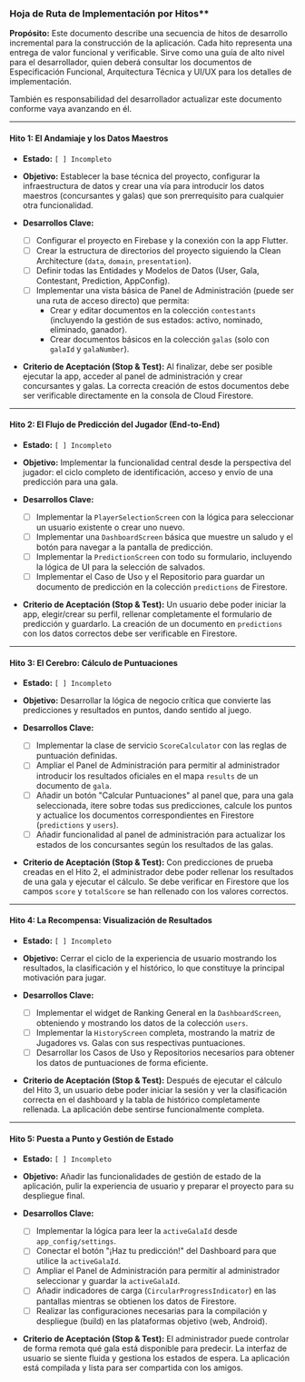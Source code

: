 ### Hoja de Ruta de Implementación por Hitos**

**Propósito:** Este documento describe una secuencia de hitos de desarrollo incremental para la construcción de la aplicación. Cada hito representa una entrega de valor funcional y verificable. Sirve como una guía de alto nivel para el desarrollador, quien deberá consultar los documentos de Especificación Funcional, Arquitectura Técnica y UI/UX para los detalles de implementación.

También es responsabilidad del desarrollador actualizar este documento conforme vaya avanzando en él.

---

#### **Hito 1: El Andamiaje y los Datos Maestros**

*   **Estado:** `[ ] Incompleto`

*   **Objetivo:** Establecer la base técnica del proyecto, configurar la infraestructura de datos y crear una vía para introducir los datos maestros (concursantes y galas) que son prerrequisito para cualquier otra funcionalidad.

*   **Desarrollos Clave:**
    *   [ ] Configurar el proyecto en Firebase y la conexión con la app Flutter.
    *   [ ] Crear la estructura de directorios del proyecto siguiendo la Clean Architecture (`data`, `domain`, `presentation`).
    *   [ ] Definir todas las Entidades y Modelos de Datos (User, Gala, Contestant, Prediction, AppConfig).
    *   [ ] Implementar una vista básica de Panel de Administración (puede ser una ruta de acceso directo) que permita:
        *   Crear y editar documentos en la colección `contestants` (incluyendo la gestión de sus estados: activo, nominado, eliminado, ganador).
        *   Crear documentos básicos en la colección `galas` (solo con `galaId` y `galaNumber`).

*   **Criterio de Aceptación (Stop & Test):** Al finalizar, debe ser posible ejecutar la app, acceder al panel de administración y crear concursantes y galas. La correcta creación de estos documentos debe ser verificable directamente en la consola de Cloud Firestore.

---

#### **Hito 2: El Flujo de Predicción del Jugador (End-to-End)**

*   **Estado:** `[ ] Incompleto`

*   **Objetivo:** Implementar la funcionalidad central desde la perspectiva del jugador: el ciclo completo de identificación, acceso y envío de una predicción para una gala.

*   **Desarrollos Clave:**
    *   [ ] Implementar la `PlayerSelectionScreen` con la lógica para seleccionar un usuario existente o crear uno nuevo.
    *   [ ] Implementar una `DashboardScreen` básica que muestre un saludo y el botón para navegar a la pantalla de predicción.
    *   [ ] Implementar la `PredictionScreen` con todo su formulario, incluyendo la lógica de UI para la selección de salvados.
    *   [ ] Implementar el Caso de Uso y el Repositorio para guardar un documento de predicción en la colección `predictions` de Firestore.

*   **Criterio de Aceptación (Stop & Test):** Un usuario debe poder iniciar la app, elegir/crear su perfil, rellenar completamente el formulario de predicción y guardarlo. La creación de un documento en `predictions` con los datos correctos debe ser verificable en Firestore.

---

#### **Hito 3: El Cerebro: Cálculo de Puntuaciones**

*   **Estado:** `[ ] Incompleto`

*   **Objetivo:** Desarrollar la lógica de negocio crítica que convierte las predicciones y resultados en puntos, dando sentido al juego.

*   **Desarrollos Clave:**
    *   [ ] Implementar la clase de servicio `ScoreCalculator` con las reglas de puntuación definidas.
    *   [ ] Ampliar el Panel de Administración para permitir al administrador introducir los resultados oficiales en el mapa `results` de un documento de `gala`.
    *   [ ] Añadir un botón "Calcular Puntuaciones" al panel que, para una gala seleccionada, itere sobre todas sus predicciones, calcule los puntos y actualice los documentos correspondientes en Firestore (`predictions` y `users`).
    *   [ ] Añadir funcionalidad al panel de administración para actualizar los estados de los concursantes según los resultados de las galas.

*   **Criterio de Aceptación (Stop & Test):** Con predicciones de prueba creadas en el Hito 2, el administrador debe poder rellenar los resultados de una gala y ejecutar el cálculo. Se debe verificar en Firestore que los campos `score` y `totalScore` se han rellenado con los valores correctos.

---

#### **Hito 4: La Recompensa: Visualización de Resultados**

*   **Estado:** `[ ] Incompleto`

*   **Objetivo:** Cerrar el ciclo de la experiencia de usuario mostrando los resultados, la clasificación y el histórico, lo que constituye la principal motivación para jugar.

*   **Desarrollos Clave:**
    *   [ ] Implementar el widget de Ranking General en la `DashboardScreen`, obteniendo y mostrando los datos de la colección `users`.
    *   [ ] Implementar la `HistoryScreen` completa, mostrando la matriz de Jugadores vs. Galas con sus respectivas puntuaciones.
    *   [ ] Desarrollar los Casos de Uso y Repositorios necesarios para obtener los datos de puntuaciones de forma eficiente.

*   **Criterio de Aceptación (Stop & Test):** Después de ejecutar el cálculo del Hito 3, un usuario debe poder iniciar la sesión y ver la clasificación correcta en el dashboard y la tabla de histórico completamente rellenada. La aplicación debe sentirse funcionalmente completa.

---

#### **Hito 5: Puesta a Punto y Gestión de Estado**

*   **Estado:** `[ ] Incompleto`

*   **Objetivo:** Añadir las funcionalidades de gestión de estado de la aplicación, pulir la experiencia de usuario y preparar el proyecto para su despliegue final.

*   **Desarrollos Clave:**
    *   [ ] Implementar la lógica para leer la `activeGalaId` desde `app_config/settings`.
    *   [ ] Conectar el botón "¡Haz tu predicción!" del Dashboard para que utilice la `activeGalaId`.
    *   [ ] Ampliar el Panel de Administración para permitir al administrador seleccionar y guardar la `activeGalaId`.
    *   [ ] Añadir indicadores de carga (`CircularProgressIndicator`) en las pantallas mientras se obtienen los datos de Firestore.
    *   [ ] Realizar las configuraciones necesarias para la compilación y despliegue (build) en las plataformas objetivo (web, Android).

*   **Criterio de Aceptación (Stop & Test):** El administrador puede controlar de forma remota qué gala está disponible para predecir. La interfaz de usuario se siente fluida y gestiona los estados de espera. La aplicación está compilada y lista para ser compartida con los amigos.